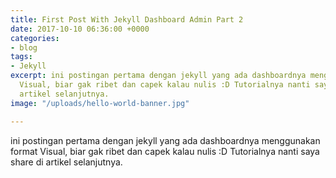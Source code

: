 ```yaml
---
title: First Post With Jekyll Dashboard Admin Part 2
date: 2017-10-10 06:36:00 +0000
categories:
- blog
tags:
- Jekyll
excerpt: ini postingan pertama dengan jekyll yang ada dashboardnya menggunakan format
  Visual, biar gak ribet dan capek kalau nulis :D Tutorialnya nanti saya share di
  artikel selanjutnya.
image: "/uploads/hello-world-banner.jpg"

---
```

ini postingan pertama dengan jekyll yang ada dashboardnya menggunakan format Visual, biar gak ribet dan capek kalau nulis :D Tutorialnya nanti saya share di artikel selanjutnya.